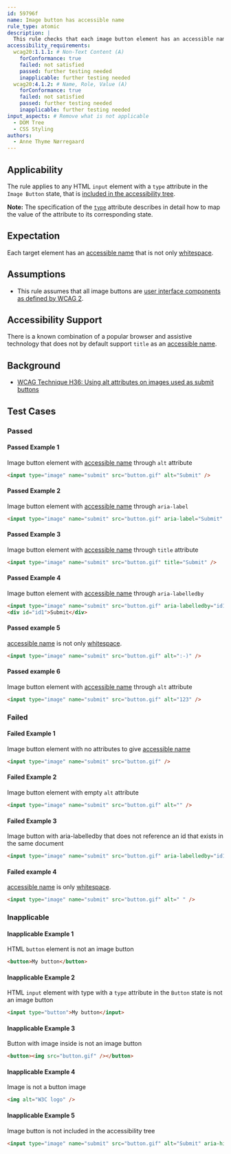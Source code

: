 ```yaml
---
id: 59796f
name: Image button has accessible name
rule_type: atomic
description: |
  This rule checks that each image button element has an accessible name
accessibility_requirements:
  wcag20:1.1.1: # Non-Text Content (A)
    forConformance: true
    failed: not satisfied
    passed: further testing needed
    inapplicable: further testing needed
  wcag20:4.1.2: # Name, Role, Value (A)
    forConformance: true
    failed: not satisfied
    passed: further testing needed
    inapplicable: further testing needed
input_aspects: # Remove what is not applicable
  - DOM Tree
  - CSS Styling
authors:
  - Anne Thyme Nørregaard
---
```


## Applicability

The rule applies to any HTML `input` element with a `type` attribute in the `Image Button` state, that is [included in the accessibility tree](#included-in-the-accessibility-tree).

**Note:** The specification of the [`type`](https://www.w3.org/TR/html/sec-forms.html#element-attrdef-input-type) attribute describes in detail how to map the value of the attribute to its corresponding state.

## Expectation

Each target element has an [accessible name][] that is not only [whitespace](#whitespace).

## Assumptions

- This rule assumes that all image buttons are [user interface components as defined by WCAG 2](https://www.w3.org/TR/WCAG21/#dfn-user-interface-components).

## Accessibility Support

There is a known combination of a popular browser and assistive technology that does not by default support `title` as an [accessible name][].

## Background

- [WCAG Technique H36: Using alt attributes on images used as submit buttons](https://www.w3.org/WAI/WCAG21/Techniques/html/H36)

## Test Cases

### Passed

#### Passed Example 1

Image button element with [accessible name][] through `alt` attribute

```html
<input type="image" name="submit" src="button.gif" alt="Submit" />
```

#### Passed Example 2

Image button element with [accessible name][] through `aria-label`

```html
<input type="image" name="submit" src="button.gif" aria-label="Submit" />
```

#### Passed Example 3

Image button element with [accessible name][] through `title` attribute

```html
<input type="image" name="submit" src="button.gif" title="Submit" />
```

#### Passed Example 4

Image button element with [accessible name][] through `aria-labelledby`

```html
<input type="image" name="submit" src="button.gif" aria-labelledby="id1" />
<div id="id1">Submit</div>
```

#### Passed example 5

[accessible name][] is not only [whitespace](#whitespace).

```html
<input type="image" name="submit" src="button.gif" alt=":-)" />
```

#### Passed example 6

Image button element with [accessible name][] through `alt` attribute

```html
<input type="image" name="submit" src="button.gif" alt="123" />
```

### Failed

#### Failed Example 1

Image button element with no attributes to give [accessible name][]

```html
<input type="image" name="submit" src="button.gif" />
```

#### Failed Example 2

Image button element with empty `alt` attribute

```html
<input type="image" name="submit" src="button.gif" alt="" />
```

#### Failed Example 3

Image button with aria-labelledby that does not reference an id that exists in the same document

```html
<input type="image" name="submit" src="button.gif" aria-labelledby="id1" />
```

#### Failed example 4

[accessible name][] is only [whitespace](#whitespace).

```html
<input type="image" name="submit" src="button.gif" alt=" " />
```

### Inapplicable

#### Inapplicable Example 1

HTML `button` element is not an image button

```html
<button>My button</button>
```

#### Inapplicable Example 2

HTML `input` element with type with a `type` attribute in the `Button` state is not an image button

```html
<input type="button">My button</input>
```

#### Inapplicable Example 3

Button with image inside is not an image button

```html
<button><img src="button.gif" /></button>
```

#### Inapplicable Example 4

Image is not a button image

```html
<img alt="W3C logo" />
```

#### Inapplicable Example 5

Image button is not included in the accessibility tree

```html
<input type="image" name="submit" src="button.gif" alt="Submit" aria-hidden="true" />
```

[accessible name]: #accessible-name "Definition of accessible name"